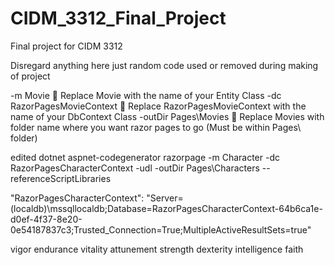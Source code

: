 # CIDM_3312_Final_Project
Final project for CIDM 3312

Disregard anything here just random code used or removed during making of project




-m Movie  Replace Movie with the name of your Entity Class
-dc RazorPagesMovieContext  Replace RazorPagesMovieContext with the name of your DbContext Class
-outDir Pages\Movies  Replace Movies with folder name where you want razor pages to go (Must be within Pages\ folder)

edited
dotnet aspnet-codegenerator razorpage -m Character -dc RazorPagesCharacterContext -udl -outDir Pages\Characters --referenceScriptLibraries


"RazorPagesCharacterContext": "Server=(localdb)\\mssqllocaldb;Database=RazorPagesCharacterContext-64b6ca1e-d0ef-4f37-8e20-0e54187837c3;Trusted_Connection=True;MultipleActiveResultSets=true"


vigor
endurance
vitality
attunement
strength
dexterity
intelligence
faith
